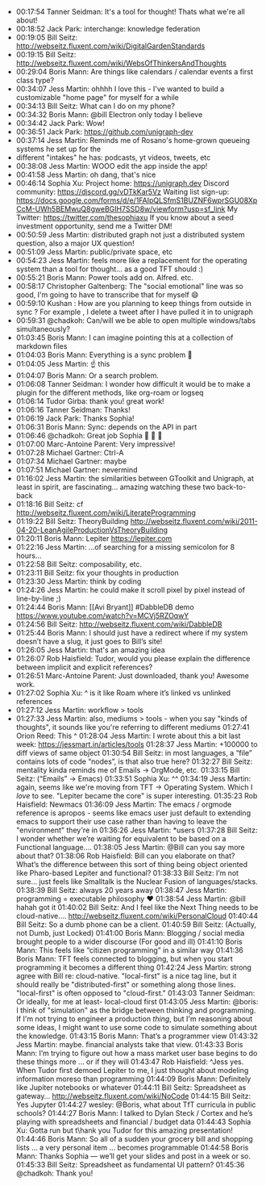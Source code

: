 - 00:17:54	Tanner Seidman:	It's a tool for thought! Thats what we're all about!
- 00:18:52	Jack Park:	interchange: knowledge federation
- 00:19:05	Bill Seitz:	http://webseitz.fluxent.com/wiki/DigitalGardenStandards
- 00:19:15	Bill Seitz:	http://webseitz.fluxent.com/wiki/WebsOfThinkersAndThoughts
- 00:29:04	Boris Mann:	Are things like calendars / calendar events a first class type?
- 00:34:07	Jess Martin:	ohhhh I love this - I've wanted to build a customizable "home page" for myself for a while
- 00:34:13	Bill Seitz:	What can I do on my phone?
- 00:34:32	Boris Mann:	@bill Electron only today I believe
- 00:34:42	Jack Park:	Wow!
- 00:36:51	Jack Park:	https://github.com/unigraph-dev
- 00:37:14	Jess Martin:	Reminds me of Rosano's home-grown queueing systems he set up for the
- different "intakes" he has: podcasts, yt videos, tweets, etc
- 00:38:08	Jess Martin:	WOOO edit the app inside the app!
- 00:41:58	Jess Martin:	oh dang, that's nice
- 00:46:14	Sophia Xu:	Project home: https://unigraph.dev
  Discord community: https://discord.gg/vDTkKar5Vz
  Waiting list sign-up: https://docs.google.com/forms/d/e/1FAIpQLSfmS1BUZNF6wprSGU08XpCcM-UWh5BEMwuQ8gweBGIH7SSD8w/viewform?usp=sf_link
  My Twitter: https://twitter.com/thesophiaxu
  If you know about a seed investment opportunity, send me a Twitter DM!
- 00:50:59	Jess Martin:	distributed graph not just a distributed system question, also a major UX question!
- 00:51:09	Jess Martin:	public/private space, etc
- 00:54:23	Jess Martin:	feels more like a replacement for the operating system than a tool for thought... as a good TFT should :)
- 00:55:21	Boris Mann:	Power tools add on. Alfred. etc.
- 00:58:17	Christopher Galtenberg:	The "social emotional" line was so good, I'm going to have to transcribe that for myself 😄
- 00:59:10	Kushan :	How are you planning to keep things from outside in sync ? For example , I delete a tweet after I have pulled it in to unigraph
- 00:59:31	@chadkoh:	Can/will we be able to open multiple windows/tabs simultaneously?
- 01:03:45	Boris Mann:	I can imagine pointing this at a collection of markdown files
- 01:04:03	Boris Mann:	Everything is a sync problem 🙂
- 01:04:05	Jess Martin:	☝️ this
- 01:04:07	Boris Mann:	Or a search problem.
- 01:06:08	Tanner Seidman:	I wonder how difficult it would be to make a plugin for the different methods, like org-roam or logseq
- 01:06:14	Tudor Girba:	thank you! great work!
- 01:06:16	Tanner Seidman:	Thanks!
- 01:06:19	Jack Park:	Thanks Sophia!
- 01:06:31	Boris Mann:	Sync: depends on the API in part
- 01:06:46	@chadkoh:	Great job Sophia 👏 👏 👏
- 01:07:00	Marc-Antoine Parent:	Very impressive!
- 01:07:28	Michael Gartner:	Ctrl-A
- 01:07:34	Michael Gartner:	maybe
- 01:07:51	Michael Gartner:	nevermind
- 01:16:02	Jess Martin:	the similarities between GToolkit and Unigraph, at least in spirit, are fascinating... amazing watching these two back-to-back
- 01:18:16	Bill Seitz:	cf http://webseitz.fluxent.com/wiki/LiterateProgramming
- 01:19:22	Bill Seitz:	TheoryBuilding http://webseitz.fluxent.com/wiki/2011-04-20-LeanAgileProductionVsTheoryBuilding
- 01:20:11	Boris Mann:	Lepiter https://lepiter.com
- 01:22:16	Jess Martin:	...of searching for a missing semicolon for 8 hours...
- 01:22:58	Bill Seitz:	composability, etc.
- 01:23:11	Bill Seitz:	fix your thoughts in production
- 01:23:30	Jess Martin:	think by coding
- 01:24:26	Jess Martin:	he could make it scroll pixel by pixel instead of line-by-line ;)
- 01:24:44	Boris Mann:	[[Avi Bryant]] #DabbleDB demo https://www.youtube.com/watch?v=MCVj5RZOqwY
- 01:24:56	Bill Seitz:	http://webseitz.fluxent.com/wiki/DabbleDB
- 01:25:44	Boris Mann:	I should just have a redirect where if my system doesn’t have a slug, it just goes to Bill’s site!
- 01:26:05	Jess Martin:	that's an amazing idea
- 01:26:07	Rob Haisfield:	Tudor, would you please explain the difference between implicit and explicit references?
- 01:26:51	Marc-Antoine Parent:	Just downloaded, thank you! Awesome work.
- 01:27:02	Sophia Xu:	^ is it like Roam where it’s linked vs unlinked references
- 01:27:12	Jess Martin:	workflow > tools
- 01:27:33	Jess Martin:	also, mediums > tools - when you say "kinds of thoughts", it sounds like you're referring to different mediums
  01:27:41	Orion Reed:	This ^
  01:28:04	Jess Martin:	I wrote about this a bit last week: https://jessmart.in/articles/tools
  01:28:37	Jess Martin:	+100000 to diff views of same object
  01:30:54	Bill Seitz:	in most languages, a “file” contains lots of code “nodes”, is that also true here?
  01:32:27	Bill Seitz:	mentality kinda reminds me of Emails → OrgMode, etc.
  01:33:15	Bill Seitz:	(“Emails” → Emacs)
  01:33:51	Sophia Xu:	^^
  01:34:19	Jess Martin:	again, seems like we're moving from TFT -> Operating System. Which I *love* to see. "Lepiter became the core" is super interesting.
  01:35:23	Rob Haisfield:	Newmacs
  01:36:09	Jess Martin:	The emacs / orgmode reference is apropos - seems like emacs user just default to extending emacs to support their use case rather than having to leave the "environment" they're in
  01:36:26	Jess Martin:	*users
  01:37:28	Bill Seitz:	I wonder whether we’re waiting for equivalent to be based on a Functional language….
  01:38:05	Jess Martin:	@Bill can you say more about that?
  01:38:06	Rob Haisfield:	Bill can you elaborate on that? What’s the difference between this sort of thing being object oriented like Pharo-based Lepiter and functional?
  01:38:33	Bill Seitz:	I’m not sure… just feels like Smalltalk is the Nuclear Fusion of languages/stacks.
  01:38:39	Bill Seitz:	always 20 years away
  01:38:47	Jess Martin:	programming = executable philosophy ❤️
  01:38:54	Jess Martin:	@bill hahah got it
  01:40:02	Bill Seitz:	And I feel like the Next Thing needs to be cloud-native…. http://webseitz.fluxent.com/wiki/PersonalCloud
  01:40:44	Bill Seitz:	So a dumb phone can be a client.
  01:40:59	Bill Seitz:	(Actually, not Dumb, just Locked)
  01:41:00	Boris Mann:	Blogging / social media brought people to a wider discourse (For good and ill)
  01:41:10	Boris Mann:	This feels like “citizen programming” in a similar way
  01:41:36	Boris Mann:	TFT feels connected to blogging, but when you start programming it becomes a different thing
  01:42:24	Jess Martin:	strong agree with Bill re: cloud-native. "local-first" is a nice tag line, but it should really be "distributed-first" or something along those lines. "local-first" is often opposed to "cloud-first."
  01:43:03	Tanner Seidman:	Or ideally, for me at least- local-cloud first
  01:43:05	Jess Martin:	@boris: I think of "simulation" as the bridge between thinking and programming. If I'm not trying to engineer a production _thing_, but I'm reasoning about some ideas, I might want to use some code to simulate something about the knowledge.
  01:43:15	Boris Mann:	That’s a programmer view
  01:43:32	Jess Martin:	maybe. financial analysts take that view.
  01:43:33	Boris Mann:	I’m trying to figure out how a mass market user base begins to do these things more … or if they will
  01:43:47	Rob Haisfield:	^Jess yes. When Tudor first demoed Lepiter to me, I just thought about modeling information moreso than programming
  01:44:09	Boris Mann:	Definitely like Jupiter notebooks or whatever
  01:44:11	Bill Seitz:	Spreadsheet as gateway… http://webseitz.fluxent.com/wiki/NoCode
  01:44:15	Bill Seitz:	Yes Jupyter
  01:44:27	wesley:	@Boris, what about TfT curricula in public schools?
  01:44:27	Boris Mann:	I talked to Dylan Steck / Cortex and he’s playing with spreadsheets and financial / budget data
  01:44:43	Sophia Xu:	Gotta run but t\hank you Tudor for this amazing presentation!
  01:44:46	Boris Mann:	So all of a sudden your grocery bill and shopping lists … a very personal item … becomes programmable
  01:44:58	Boris Mann:	Thanks Sophia — we’ll get your slides and post in a week or so.
  01:45:33	Bill Seitz:	Spreadsheet as fundamental UI pattern?
  01:45:36	@chadkoh:	Thank you!